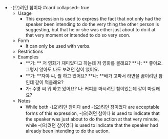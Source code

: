 - -(으)려던 참이다 #card
  collapsed:: true
	- Usage
		- This expression is used to express the fact that not only had the speaker been intending to do the very thing the other person is suggesting, but that he or she was either just about to do it at that very moment or intended to do so very soon.
	- Form
		- It can only be used with verbs.
	- Restrictions
	- Examples
		- **가: ** 저 영화가 재미있다고 하는데 저 영화를 볼래요?
		  **나: ** 좋아요. 그렇지 않아도 나도 보려던 참이 었어요.
		- **가: **자야 씨, 뭘 하고 있어요?
		  **나: **배가 고파서 라면을 끓이려던 참인데 같이 먹을래요?
		- 가: 수영 씨 뭐 하고 있어요?
		  나: 커피를 마시려던 참이었는데 같이 마실래요?
	- Notes
		- While both -(으)려던 참이다 and -(으)려던 참이었다 are acceptable forms of this expression, -(으)려던 참이다 is used to indicate that the speaker was just about to do the action at that very minute, while -(으)려던 참이었다 is used to indicate that the speaker had already been intending to do the action.